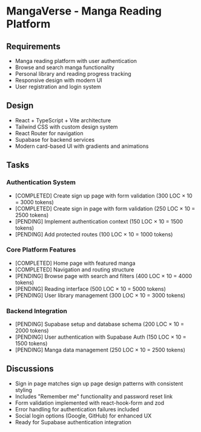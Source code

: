 

# MangaVerse - Manga Reading Platform

## Requirements
- Manga reading platform with user authentication
- Browse and search manga functionality
- Personal library and reading progress tracking
- Responsive design with modern UI
- User registration and login system

## Design
- React + TypeScript + Vite architecture
- Tailwind CSS with custom design system
- React Router for navigation
- Supabase for backend services
- Modern card-based UI with gradients and animations

## Tasks

### Authentication System
- [COMPLETED] Create sign up page with form validation (300 LOC × 10 = 3000 tokens)
- [COMPLETED] Create sign in page with form validation (250 LOC × 10 = 2500 tokens)
- [PENDING] Implement authentication context (150 LOC × 10 = 1500 tokens)
- [PENDING] Add protected routes (100 LOC × 10 = 1000 tokens)

### Core Platform Features
- [COMPLETED] Home page with featured manga
- [COMPLETED] Navigation and routing structure
- [PENDING] Browse page with search and filters (400 LOC × 10 = 4000 tokens)
- [PENDING] Reading interface (500 LOC × 10 = 5000 tokens)
- [PENDING] User library management (300 LOC × 10 = 3000 tokens)

### Backend Integration
- [PENDING] Supabase setup and database schema (200 LOC × 10 = 2000 tokens)
- [PENDING] User authentication with Supabase Auth (150 LOC × 10 = 1500 tokens)
- [PENDING] Manga data management (250 LOC × 10 = 2500 tokens)

## Discussions
- Sign in page matches sign up page design patterns with consistent styling
- Includes "Remember me" functionality and password reset link
- Form validation implemented with react-hook-form and zod
- Error handling for authentication failures included
- Social login options (Google, GitHub) for enhanced UX
- Ready for Supabase authentication integration
